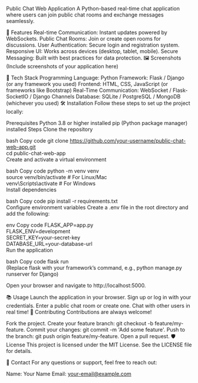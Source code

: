 Public Chat Web Application
A Python-based real-time chat application where users can join public chat rooms and exchange messages seamlessly.

🚀 Features
Real-time Communication: Instant updates powered by WebSockets.
Public Chat Rooms: Join or create open rooms for discussions.
User Authentication: Secure login and registration system.
Responsive UI: Works across devices (desktop, tablet, mobile).
Secure Messaging: Built with best practices for data protection.
🖼️ Screenshots
(Include screenshots of your application here)

🔧 Tech Stack
Programming Language: Python
Framework: Flask / Django (or any framework you used)
Frontend: HTML, CSS, JavaScript (or frameworks like Bootstrap)
Real-Time Communication: WebSocket / Flask-SocketIO / Django Channels
Database: SQLite / PostgreSQL / MongoDB (whichever you used)
🛠️ Installation
Follow these steps to set up the project locally:

Prerequisites
Python 3.8 or higher installed
pip (Python package manager) installed
Steps
Clone the repository

bash
Copy code
git clone https://github.com/your-username/public-chat-web-app.git  
cd public-chat-web-app  
Create and activate a virtual environment

bash
Copy code
python -m venv venv  
source venv/bin/activate  # For Linux/Mac  
venv\Scripts\activate     # For Windows  
Install dependencies

bash
Copy code
pip install -r requirements.txt  
Configure environment variables
Create a .env file in the root directory and add the following:

env
Copy code
FLASK_APP=app.py  
FLASK_ENV=development  
SECRET_KEY=your-secret-key  
DATABASE_URL=your-database-url  
Run the application

bash
Copy code
flask run  
(Replace flask with your framework’s command, e.g., python manage.py runserver for Django)

Open your browser and navigate to http://localhost:5000.

📚 Usage
Launch the application in your browser.
Sign up or log in with your credentials.
Enter a public chat room or create one.
Chat with other users in real time!
🤝 Contributing
Contributions are always welcome!

Fork the project.
Create your feature branch: git checkout -b feature/my-feature.
Commit your changes: git commit -m 'Add some feature'.
Push to the branch: git push origin feature/my-feature.
Open a pull request.
🛡️ License
This project is licensed under the MIT License. See the LICENSE file for details.

📧 Contact
For any questions or support, feel free to reach out:

Name: Your Name
Email: your-email@example.com
